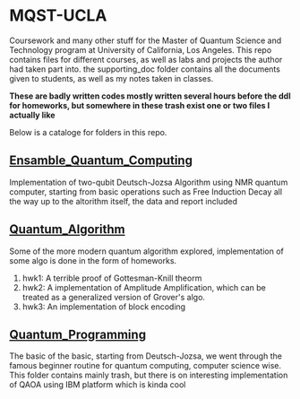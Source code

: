 # MQST-UCLA
Coursework and many other stuff for the Master of Quantum Science and Technology program at University of California, Los Angeles. This repo contains files for different courses, as well as labs and projects the author had taken part into. the supporting_doc folder contains all the documents given to students, as well as my notes taken in classes. 

**These are badly written codes mostly written several hours before the ddl for homeworks, but somewhere in these trash exist one or two files I actually like**

Below is a cataloge for folders in this repo.

## [Ensamble_Quantum_Computing](ensamble_quantum_computing)

Implementation of two-qubit Deutsch-Jozsa Algorithm using NMR quantum computer, starting from basic operations such as Free Induction Decay all the way up to the altorithm itself, the data and report included

## [Quantum_Algorithm](quantum_algorithm)

Some of the more modern quantum algorithm explored, implementation of some algo is done in the form of homeworks.

1. hwk1: A terrible proof of Gottesman-Knill theorm
2. hwk2: A implementation of Amplitude Amplification, which can be treated as a generalized version of Grover's algo.
3. hwk3: An implementation of block encoding


## [Quantum_Programming](quantum_programming)

The basic of the basic, starting from Deutsch-Jozsa, we went through the famous beginner routine for quantum computing, computer science wise. This folder contains mainly trash, but there is on interesting implementation of QAOA using IBM platform which is kinda cool